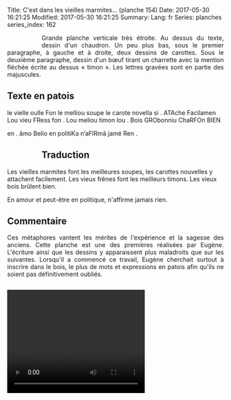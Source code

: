 Title: C'est dans les vieilles marmites... (planche 154)
Date: 2017-05-30 16:21:25
Modified: 2017-05-30 16:21:25
Summary: 
Lang: fr
Series: planches
series_index: 162


<figure class="image-block" style="float: left;">
  <img alt="" src="{static}/images/planche_154.png">
  <figcaption style="max-width: 168px"></figcaption>
</figure>
<p style="text-align:justify;">Grande planche verticale très étroite. Au dessus du texte, dessin d'un chaudron. Un peu plus bas, sous le premier paragraphe, à gauche et à droite, deux dessins de carottes. Sous le deuxième paragraphe, dessin d'un bœuf tirant un charrette avec la mention fléchée écrite au dessus  « timon ». Les lettres gravées sont en partie des majuscules.</p>

<figure class="image-block" style="float: right;">
  <img alt="" src="{static}/images/planche_154_dessin_marmite.png">
  <figcaption style="max-width: 200px"></figcaption>
</figure>

## Texte en patois
le  vielle  oulle  Fon  le  melliou  soupe    le  carote  novella  si . ATAche  Facilamen   Lou  vieu  FRess  fon . Lou  meliou  timon     lou . Bois  GRObonniu  ChaRFOn  BIEN


en . âmo  Belio  en  politiKa  n’aFIRmâ  jamé  Ren .


<figure class="image-block" style="float: left;">
  <img alt="" src="{static}/images/planche_154_dessin_carotte_1.png">
  <figcaption style="max-width: 136px"></figcaption>
</figure>

<figure class="image-block" style="float: right;">
  <img alt="" src="{static}/images/planche_154_dessin_carotte_2.png">
  <figcaption style="max-width: 124px"></figcaption>
</figure>

## Traduction
Les vieilles marmites font les meilleures soupes, les carottes nouvelles y attachent facilement. Les vieux  frênes font les meilleurs timons. Les vieux bois brûlent bien.


En amour et peut-être en politique, n'affirme jamais rien.


## Commentaire
<p style="text-align:justify;">Ces métaphores vantent les mérites de l'expérience et la sagesse des anciens.
Cette planche est une des premières réalisées par Eugène. L'écriture ainsi que les dessins y apparaissent plus maladroits que sur les suivantes. Lorsqu'il a commencé ce travail, Eugène cherchait surtout à inscrire dans le bois, le plus de mots et expressions en patois afin qu'ils ne soient pas définitivement oubliés.</p>
<figure class="image-block" style="float: center;">
  <img alt="" src="{static}/images/planche_154-dessin_timon-2.png">
  <figcaption style="max-width: 380px"></figcaption>
</figure>



<video width="320" height="240" controls>
  <source src="https://d1njpgd0ygatdn.cloudfront.net/video_154.mp4" type="video/mp4">
</video>
